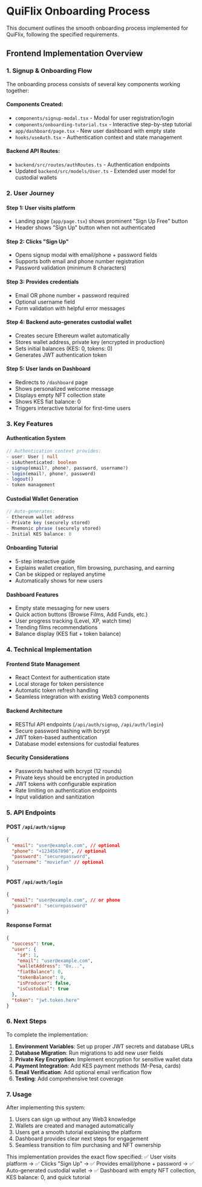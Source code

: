 # QuiFlix Onboarding Process

This document outlines the smooth onboarding process implemented for QuiFlix, following the specified requirements.

## Frontend Implementation Overview

### 1. Signup & Onboarding Flow

The onboarding process consists of several key components working together:

#### Components Created:
- `components/signup-modal.tsx` - Modal for user registration/login
- `components/onboarding-tutorial.tsx` - Interactive step-by-step tutorial
- `app/dashboard/page.tsx` - New user dashboard with empty state
- `hooks/useAuth.tsx` - Authentication context and state management

#### Backend API Routes:
- `backend/src/routes/authRoutes.ts` - Authentication endpoints
- Updated `backend/src/models/User.ts` - Extended user model for custodial wallets

### 2. User Journey

#### Step 1: User visits platform
- Landing page (`app/page.tsx`) shows prominent "Sign Up Free" button
- Header shows "Sign Up" button when not authenticated

#### Step 2: Clicks "Sign Up"
- Opens signup modal with email/phone + password fields
- Supports both email and phone number registration
- Password validation (minimum 8 characters)

#### Step 3: Provides credentials
- Email OR phone number + password required
- Optional username field
- Form validation with helpful error messages

#### Step 4: Backend auto-generates custodial wallet
- Creates secure Ethereum wallet automatically
- Stores wallet address, private key (encrypted in production)
- Sets initial balances (KES: 0, tokens: 0)
- Generates JWT authentication token

#### Step 5: User lands on Dashboard
- Redirects to `/dashboard` page
- Shows personalized welcome message
- Displays empty NFT collection state
- Shows KES fiat balance: 0
- Triggers interactive tutorial for first-time users

### 3. Key Features

#### Authentication System
```typescript
// Authentication context provides:
- user: User | null
- isAuthenticated: boolean
- signup(email?, phone?, password, username?)
- login(email?, phone?, password) 
- logout()
- token management
```

#### Custodial Wallet Generation
```typescript
// Auto-generates:
- Ethereum wallet address
- Private key (securely stored)
- Mnemonic phrase (securely stored)
- Initial KES balance: 0
```

#### Onboarding Tutorial
- 5-step interactive guide
- Explains wallet creation, film browsing, purchasing, and earning
- Can be skipped or replayed anytime
- Automatically shows for new users

#### Dashboard Features
- Empty state messaging for new users
- Quick action buttons (Browse Films, Add Funds, etc.)
- User progress tracking (Level, XP, watch time)
- Trending films recommendations
- Balance display (KES fiat + token balance)

### 4. Technical Implementation

#### Frontend State Management
- React Context for authentication state
- Local storage for token persistence
- Automatic token refresh handling
- Seamless integration with existing Web3 components

#### Backend Architecture
- RESTful API endpoints (`/api/auth/signup`, `/api/auth/login`)
- Secure password hashing with bcrypt
- JWT token-based authentication
- Database model extensions for custodial features

#### Security Considerations
- Passwords hashed with bcrypt (12 rounds)
- Private keys should be encrypted in production
- JWT tokens with configurable expiration
- Rate limiting on authentication endpoints
- Input validation and sanitization

### 5. API Endpoints

#### POST `/api/auth/signup`
```json
{
  "email": "user@example.com", // optional
  "phone": "+1234567890", // optional  
  "password": "securepassword",
  "username": "moviefan" // optional
}
```

#### POST `/api/auth/login`
```json
{
  "email": "user@example.com", // or phone
  "password": "securepassword"
}
```

#### Response Format
```json
{
  "success": true,
  "user": {
    "id": 1,
    "email": "user@example.com",
    "walletAddress": "0x...",
    "fiatBalance": 0,
    "tokenBalance": 0,
    "isProducer": false,
    "isCustodial": true
  },
  "token": "jwt.token.here"
}
```

### 6. Next Steps

To complete the implementation:

1. **Environment Variables**: Set up proper JWT secrets and database URLs
2. **Database Migration**: Run migrations to add new user fields
3. **Private Key Encryption**: Implement encryption for sensitive wallet data
4. **Payment Integration**: Add KES payment methods (M-Pesa, cards)
5. **Email Verification**: Add optional email verification flow
6. **Testing**: Add comprehensive test coverage

### 7. Usage

After implementing this system:

1. Users can sign up without any Web3 knowledge
2. Wallets are created and managed automatically
3. Users get a smooth tutorial explaining the platform
4. Dashboard provides clear next steps for engagement
5. Seamless transition to film purchasing and NFT ownership

This implementation provides the exact flow specified:
✅ User visits platform → ✅ Clicks "Sign Up" → ✅ Provides email/phone + password → ✅ Auto-generated custodial wallet → ✅ Dashboard with empty NFT collection, KES balance: 0, and quick tutorial